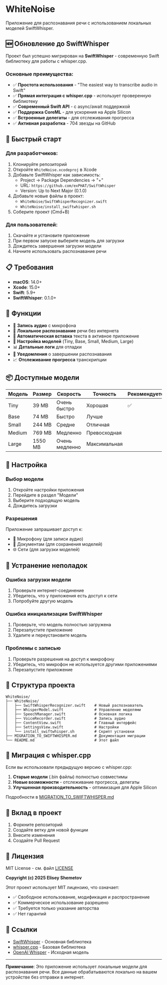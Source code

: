 # WhiteNoise

Приложение для распознавания речи с использованием локальных моделей SwiftWhisper.

## 🆕 Обновление до SwiftWhisper

Проект был успешно мигрирован на **SwiftWhisper** - современную Swift библиотеку для работы с whisper.cpp.

### Основные преимущества:
- ✅ **Простота использования** - "The easiest way to transcribe audio in Swift"
- ✅ **Прямая интеграция с whisper.cpp** - использует проверенную библиотеку
- ✅ **Современный Swift API** - с async/await поддержкой
- ✅ **Поддержка CoreML** - для ускорения на Apple Silicon
- ✅ **Встроенные делегаты** - для отслеживания прогресса
- ✅ **Активная разработка** - 704 звезды на GitHub

## 🚀 Быстрый старт

### Для разработчиков:
1. Клонируйте репозиторий
2. Откройте `WhiteNoise.xcodeproj` в Xcode
3. Добавьте SwiftWhisper как зависимость:
   - Project → Package Dependencies → "+"
   - URL: `https://github.com/exPHAT/SwiftWhisper`
   - Version: Up to Next Major (0.1.0)
4. Добавьте новые файлы в проект:
   - `WhiteNoise/SwiftWhisperRecognizer.swift`
   - `WhiteNoise/install_swiftwhisper.sh`
5. Соберите проект (Cmd+B)

### Для пользователей:
1. Скачайте и установите приложение
2. При первом запуске выберите модель для загрузки
3. Дождитесь завершения загрузки модели
4. Начните использовать распознавание речи

## 📋 Требования

- **macOS**: 14.0+
- **Xcode**: 15.0+
- **Swift**: 5.9+
- **SwiftWhisper**: 0.1.0+

## 🎯 Функции

- 🎤 **Запись аудио** с микрофона
- 🧠 **Локальное распознавание** речи без интернета
- 📝 **Автоматическая вставка** текста в активное приложение
- 🔧 **Настройка моделей** (Tiny, Base, Small, Medium, Large)
- 📊 **Детальные логи** для отладки
- 🔔 **Уведомления** о завершении распознавания
- 📈 **Отслеживание прогресса** транскрипции

## 📦 Доступные модели

| Модель | Размер | Скорость | Точность | Рекомендуется |
|--------|--------|----------|----------|---------------|
| Tiny | 39 MB | Очень быстро | Хорошая | ✅ |
| Base | 74 MB | Быстро | Лучше | |
| Small | 244 MB | Средне | Отличная | |
| Medium | 769 MB | Медленно | Превосходная | |
| Large | 1550 MB | Очень медленно | Максимальная | |

## 🔧 Настройка

### Выбор модели
1. Откройте настройки приложения
2. Перейдите в раздел "Модели"
3. Выберите подходящую модель
4. Дождитесь загрузки

### Разрешения
Приложение запрашивает доступ к:
- 🎤 Микрофону (для записи аудио)
- 📁 Документам (для сохранения моделей)
- 🌐 Сети (для загрузки моделей)

## 🐛 Устранение неполадок

### Ошибка загрузки модели
1. Проверьте интернет-соединение
2. Убедитесь, что у приложения есть доступ к сети
3. Попробуйте другую модель

### Ошибка инициализации SwiftWhisper
1. Проверьте, что модель полностью загружена
2. Перезапустите приложение
3. Удалите и переустановите модель

### Проблемы с записью
1. Проверьте разрешения на доступ к микрофону
2. Убедитесь, что микрофон не используется другими приложениями
3. Перезапустите приложение

## 📁 Структура проекта

```
WhiteNoise/
├── WhiteNoise/
│   ├── SwiftWhisperRecognizer.swift    # Новый распознаватель
│   ├── WhisperModel.swift              # Управление моделями
│   ├── SpeechManager.swift             # Основная логика
│   ├── VoiceRecorder.swift             # Запись аудио
│   ├── ContentView.swift               # Главный интерфейс
│   ├── SettingsView.swift              # Настройки
│   └── install_swiftwhisper.sh         # Скрипт установки
├── MIGRATION_TO_SWIFTWHISPER.md        # Документация миграции
└── README.md                           # Этот файл
```

## 🔄 Миграция с whisper.cpp

Если вы использовали предыдущую версию с whisper.cpp:

1. **Старые модели** (.bin файлы) полностью совместимы
2. **Новые возможности** - отслеживание прогресса, делегаты
3. **Улучшенная производительность** - оптимизация для Apple Silicon

Подробности в [MIGRATION_TO_SWIFTWHISPER.md](MIGRATION_TO_SWIFTWHISPER.md)

## 🤝 Вклад в проект

1. Форкните репозиторий
2. Создайте ветку для новой функции
3. Внесите изменения
4. Создайте Pull Request

## 📄 Лицензия

MIT License - см. файл [LICENSE](LICENSE)

**Copyright (c) 2025 Elisey Shemetov**

Этот проект использует MIT лицензию, что означает:
- ✅ Свободное использование, модификация и распространение
- ✅ Коммерческое использование разрешено
- ✅ Требуется только указание авторства
- ✅ Нет гарантий

## 🔗 Ссылки

- [SwiftWhisper](https://github.com/exPHAT/SwiftWhisper) - Основная библиотека
- [whisper.cpp](https://github.com/ggerganov/whisper.cpp) - Базовая библиотека
- [OpenAI Whisper](https://github.com/openai/whisper) - Исходная модель

---

**Примечание**: Это приложение использует локальные модели для распознавания речи. Все данные обрабатываются локально на вашем устройстве без отправки в интернет. 